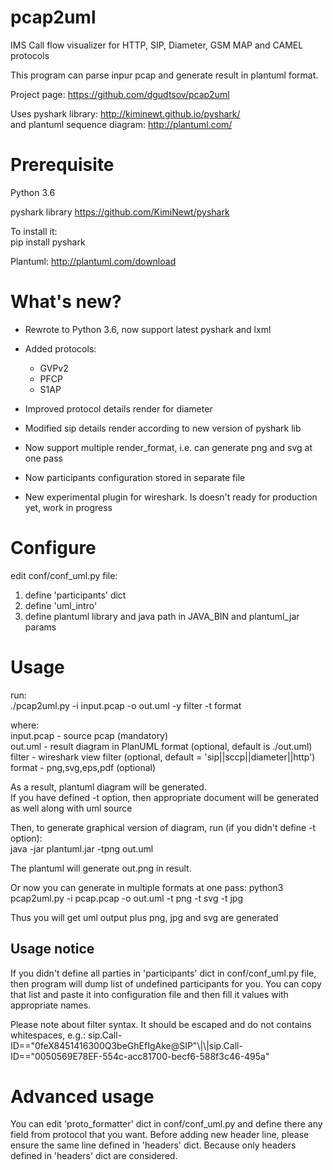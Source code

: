 # pcap2uml
IMS Call flow visualizer for HTTP, SIP, Diameter, GSM MAP and CAMEL protocols  

This program can parse inpur pcap and generate result in plantuml format.

Project page: https://github.com/dgudtsov/pcap2uml  

Uses pyshark library: http://kiminewt.github.io/pyshark/  
and plantuml sequence diagram: http://plantuml.com/

# Prerequisite
Python 3.6

pyshark library https://github.com/KimiNewt/pyshark  

To install it:  
pip install pyshark  

Plantuml: http://plantuml.com/download

# What's new?
* Rewrote to Python 3.6, now support latest pyshark and lxml

* Added protocols:

  * GVPv2
  * PFCP
  * S1AP

* Improved protocol details render for diameter

* Modified sip details render according to new version of pyshark lib

* Now support multiple render_format, i.e. can generate png and svg at one pass

* Now participants configuration stored in separate file
* New experimental plugin for wireshark. Is doesn't ready for production yet, work in progress

# Configure

edit conf/conf_uml.py file:  
1. define 'participants' dict  
2. define 'uml_intro'  
3. define plantuml library and java path in JAVA_BIN and plantuml_jar params 


# Usage

run:  
./pcap2uml.py -i input.pcap -o out.uml -y filter -t format

where:  
input.pcap - source pcap (mandatory)  
out.uml - result diagram in PlanUML format (optional, default is ./out.uml)  
filter - wireshark view filter (optional, default = 'sip||sccp||diameter||http')  
format - png,svg,eps,pdf (optional)

As a result, plantuml diagram will be generated.  
If you have defined -t option, then appropriate document will be generated as well along with uml source

Then, to generate graphical version of diagram, run (if you didn't define -t option):  
java -jar plantuml.jar -tpng out.uml

The plantuml will generate out.png in result.

Or now you can generate in multiple formats at one pass:
python3 pcap2uml.py -i pcap.pcap -o out.uml -t png -t svg -t jpg

Thus you will get uml output plus png, jpg and svg are generated

## Usage notice

If you didn't define all parties in 'participants' dict in conf/conf_uml.py file, then program will dump list of undefined participants for you. You can copy that list and paste it into configuration file and then fill it values with appropriate names.

Please note about filter syntax. It should be escaped and do not contains whitespaces, e.g.:
sip.Call-ID==\"0feX8451416300Q3beGhEfIgAke@SIP\"\\|\\|sip.Call-ID==\"0050569E78EF-554c-acc81700-becf6-588f3c46-495a\"

# Advanced usage

You can edit 'proto_formatter' dict in conf/conf_uml.py and define there any field from protocol that you want. Before adding new header line, please ensure the same line defined in 'headers' dict. Because only headers defined in 'headers' dict are considered.

